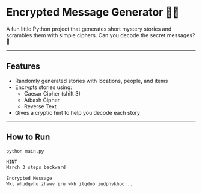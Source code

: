 # Encrypted Message Generator 🕵️‍♂️

A fun little Python project that generates short mystery stories and scrambles them with simple ciphers. Can you decode the secret messages? 🔐

---

## Features

- Randomly generated stories with locations, people, and items
- Encrypts stories using:
  - Caesar Cipher (shift 3)
  - Atbash Cipher
  - Reverse Text
- Gives a cryptic hint to help you decode each story

---

## How to Run

```bash
python main.py
```

```bash
HINT
March 3 steps backward

Encrypted Message
Wkl whudqvhu zhvwv iru wkh ilqdob iudphvkhoo...
```
